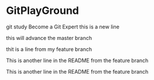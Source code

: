 # GitPlayGround
git study
Become a Git Expert
this is a new line

this will advance the master branch

thit is a line from my feature branch

This is another line in the README from the feature branch

This is another line in the README from the feature branch
